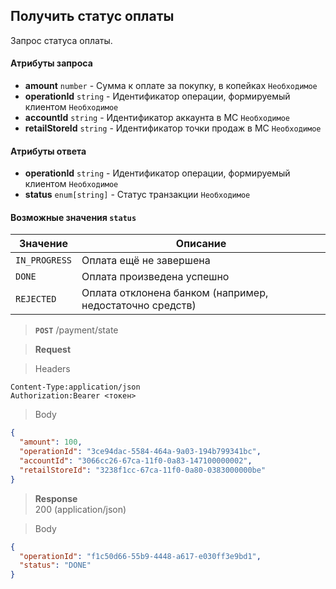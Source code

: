 ## Получить статус оплаты

Запрос статуса оплаты.

#### Атрибуты запроса

+ **amount** `number` - Сумма к оплате за покупку, в копейках `Необходимое`
+ **operationId** `string` - Идентификатор операции, формируемый клиентом `Необходимое`
+ **accountId** `string` - Идентификатор аккаунта в МС `Необходимое`
+ **retailStoreId** `string` - Идентификатор точки продаж в МС `Необходимое`

#### Атрибуты ответа

+ **operationId** `string` - Идентификатор операции, формируемый клиентом `Необходимое`
+ **status** `enum[string]` - Статус транзакции `Необходимое`

#### Возможные значения `status`

| Значение      | Описание                                                 |
|---------------|----------------------------------------------------------|
| `IN_PROGRESS` | Оплата ещё не завершена                                  |
| `DONE`        | Оплата произведена успешно                               |
| `REJECTED`    | Оплата отклонена банком (например, недостаточно средств) |

> **`POST`**
> /payment/state

> **Request**

> Headers

```
Content-Type:application/json
Authorization:Bearer <токен>
```

> Body

```json
{
  "amount": 100,
  "operationId": "3ce94dac-5584-464a-9a03-194b799341bc",
  "accountId": "3066cc26-67ca-11f0-0a83-147100000002",
  "retailStoreId": "3238f1cc-67ca-11f0-0a80-0383000000be"
}
```

> **Response**  
> 200 (application/json)

> Body

```json
{
  "operationId": "f1c50d66-55b9-4448-a617-e030ff3e9bd1",
  "status": "DONE"
}

```

